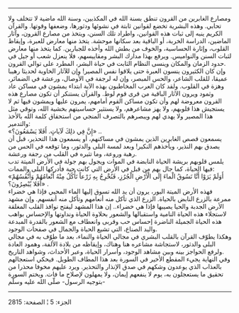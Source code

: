------------------------------------------------------------------------

ومصارع الغابرين من القرون تنطق بسنة الله في المكذبين، وسنة الله ماضية لا
تتخلف ولا تحابي. وهذه البشرية تخضع لقوانين ثابتة في نشوئها ودثورها،
وضعفها وقوتها. والقرآن الكريم ينبه إلى ثبات هذه القوانين، واطراد تلك
السنن، ويتخذ من مصارع القرون، وآثار الماضين، الدراسة الخربة، أو الباقية
بعد سكانها موحشة. يتخذ منها معارض للعبرة، وإيقاظ القلوب، وإثارة
الحساسية، والخوف من بطش الله وأخذه للجبارين. كما يتخذ منها معارض لثبات
السنن والنواميس. ويرفع بهذا مدارك البشر ومقاييسهم، فلا ينعزل شعب أو جيل
في حدود الزمان والمكان وينسى النظام الثابت في حياة البشر، المطرد على
توالي القرون.  
وإن كان الكثيرون ينسون العبرة حتى يلاقوا نفس المصير! وإن للآثار الخاوية
لحديثا رهيبا عميقا، للقلب الشاعر، والحس المبصر، وإن له لرجفة في الأوصال،
ورعشة في الضمائر، وهزة في القلوب. ولقد كان العرب المخاطبون بهذه الآية
ابتداء يمشون في مساكن عاد وثمود ويرون الآثار الباقية من قرى قوم لوط.
والقرآن يستنكر أن تكون مصارع هذه القرون معروضة لهم وأن تكون مساكن القوم
أمامهم، يمرون عليها ويمشون فيها ثم لا يستجيش هذا قلوبهم، ولا يهز
مشاعرهم، ولا يستثير حساسيتهم بخشية الله، وتوقي مثل هذا المصير ولا يهدي
لهم ويبصرهم بالتصرف المنجي من استحقاق كلمة الله بالأخذ والتدمير:  
«إِنَّ فِي ذلِكَ لَآياتٍ. أَفَلا يَسْمَعُونَ؟» ..  
يسمعون قصص الغابرين الذين يمشون في مساكنهم، أو يسمعون هذا التحذير، قبل
أن يصدق بهم النذير، ويأخذهم النكير! وبعد لمسة البلى والدثور، وما توقعه
في الحس من رهبة وروعة، وما تثيره في القلب من رجفة ورعشة.  
يلمس قلوبهم بريشة الحياة النابضة في الموات ويجول بهم جولة في الأرض
الميتة تدب فيها الحياة، كما جال بهم من قبل في الأرض التي كانت حية
فأدركها البلى والممات:  
«أَوَلَمْ يَرَوْا أَنَّا نَسُوقُ الْماءَ إِلَى الْأَرْضِ الْجُرُزِ، فَنُخْرِجُ بِهِ زَرْعاً تَأْكُلُ مِنْهُ
أَنْعامُهُمْ وَأَنْفُسُهُمْ أَفَلا يُبْصِرُونَ؟» .  
فهذه الأرض الميتة البور، يرون أن يد الله تسوق إليها الماء المحيي فإذا هي
خضراء ممرعة بالزرع النابض بالحياة. الزرع الذي تأكل منه أنعامهم وتأكل منه
أنفسهم. وإن مشهد الأرض الجدبة والحيا يصيبها فإذا هي خضراء.. إن هذا
المشهد ليفتح نوافذ القلب المغلقة لاستجلاء هذه الحياة النامية واستقبالها
والشعور بحلاوة الحياة ونداوتها والإحساس بواهب هذه الحياة الجميلة الناضرة
إحساس حب وقربى وانعطاف مع الشعور بالقدرة المبدعة واليد الصناع، التي تشيع
الحياة والجمال في صفحات الوجود.  
وهكذا يطوّف القرآن بالقلب البشري في مجالي الحياة والنماء، بعد ما طوّف به
في مجالي البلى والدثور، لاستجاشة مشاعره هنا وهناك، وإيقاظه من بلادة
الألفة، وهمود العادة ولرفع الحواجز بينه وبين مشاهد الوجود، وأسرار
الحياة، وعبر الأحداث، وشواهد التاريخ.  
وفي النهاية يجيء المقطع الأخير في السورة بعد هذا المطاف الطويل. فيحكي
استعجالهم بالعذاب الذي يوعدون وشكهم في صدق الإنذار والتحذير. ويرد عليهم
مخوفا محذرا من تحقيق ما يستعجلون به، يوم لا ينفعهم إيمان، ولا يمهلون
لإصلاح ما فات. ويختم السورة بتوجيه الرسول- صلّى الله عليه وسلّم-

------------------------------------------------------------------------

الجزء: 5 ¦ الصفحة: 2815
